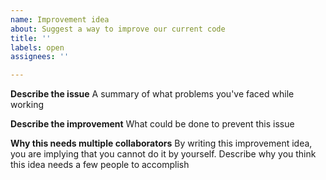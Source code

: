 ```yaml
---
name: Improvement idea
about: Suggest a way to improve our current code
title: ''
labels: open
assignees: ''

---
```


**Describe the issue**
A summary of what problems you've faced while working

**Describe the improvement**
What could be done to prevent this issue

**Why this needs multiple collaborators**
By writing this improvement idea, you are implying that you cannot do it by yourself. Describe why you think this idea needs a few people to accomplish
